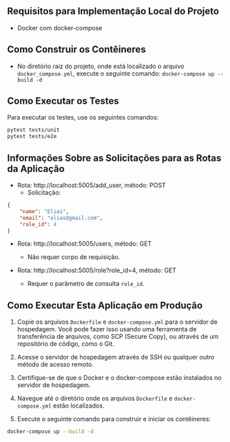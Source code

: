 ## Requisitos para Implementação Local do Projeto
* Docker com docker-compose

## Como Construir os Contêineres
* No diretório raiz do projeto, onde está localizado o arquivo `docker_compose.yml`, execute o seguinte comando: `docker-compose up --build -d`

## Como Executar os Testes
Para executar os testes, use os seguintes comandos:

```sh
pytest tests/unit
pytest tests/e2e
```

## Informações Sobre as Solicitações para as Rotas da Aplicação

* Rota: http://localhost:5005/add_user, método: POST
  - Solicitação:
```json
{
    "name": "Elias",
    "email": "elias@gmail.com",
    "role_id": 4
}
```

* Rota: http://localhost:5005/users, método: GET
  - Não requer corpo de requisição.

* Rota: http://localhost:5005/role?role_id=4, método: GET
  - Requer o parâmetro de consulta `role_id`.

## Como Executar Esta Aplicação em Produção

1. Copie os arquivos `Dockerfile` e `docker-compose.yml` para o servidor de hospedagem. Você pode fazer isso usando uma ferramenta de transferência de arquivos, como SCP (Secure Copy), ou através de um repositório de código, como o Git.

2. Acesse o servidor de hospedagem através de SSH ou qualquer outro método de acesso remoto.

3. Certifique-se de que o Docker e o docker-compose estão instalados no servidor de hospedagem.

4. Navegue até o diretório onde os arquivos `Dockerfile` e `docker-compose.yml` estão localizados.

5. Execute o seguinte comando para construir e iniciar os contêineres:

```sh
docker-compose up --build -d
```